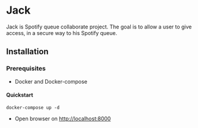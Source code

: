# Jack 

Jack is Spotify queue collaborate project. The goal is to allow a user to give access, in a secure way to his Spotify queue.

## Installation 

### Prerequisites 
* Docker and Docker-compose

#### Quickstart 
```
docker-compose up -d 
```
* Open browser on [http://localhost:8000](http://localhost:8000)